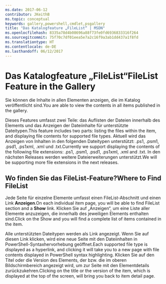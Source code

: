 ```yaml
---
ms.date: 2017-06-12
contributor: JKeithB
ms.topic: conceptual
keywords: gallery,powershell,cmdlet,psgallery
title: "Das Katalogfeature „FileList“ | MSDN"
ms.openlocfilehash: 8335a78d4b08696a88f73fe0fd6936833316f264
ms.sourcegitcommit: 75f70c7df01eea5e7a2c16f9a3ab1dd437a1f8fd
ms.translationtype: HT
ms.contentlocale: de-DE
ms.lasthandoff: 06/12/2017
---
```

# <a name="filelist-feature-in-the-gallery"></a><span data-ttu-id="ee44f-103">Das Katalogfeature „FileList“</span><span class="sxs-lookup"><span data-stu-id="ee44f-103">FileList Feature in the Gallery</span></span>

<span data-ttu-id="ee44f-104">Sie können die Inhalte in allen Elementen anzeigen, die im Katalog veröffentlicht sind.</span><span class="sxs-lookup"><span data-stu-id="ee44f-104">You are able to view the contents in all items published in the gallery.</span></span> 

<span data-ttu-id="ee44f-105">Dieses Features umfasst zwei Teile: das Auflisten der Dateien innerhalb des Elements und das Anzeigen der Dateiinhalte für unterstützte Dateitypen.</span><span class="sxs-lookup"><span data-stu-id="ee44f-105">This feature includes two parts: listing the files within the item, and displaying file contents for supported file types.</span></span> <span data-ttu-id="ee44f-106">Aktuell wird das Anzeigen von Inhalten in den folgenden Dateitypen unterstützt: .ps1, .psm1, .psd1, .ps1xml, .xml und .txt.</span><span class="sxs-lookup"><span data-stu-id="ee44f-106">Currently we support displaying the contents of the following file extensions: .ps1, .psm1, .psd1, .ps1xml, .xml and .txt.</span></span> <span data-ttu-id="ee44f-107">In den nächsten Releases werden weitere Dateierweiterungen unterstützt.</span><span class="sxs-lookup"><span data-stu-id="ee44f-107">We will be supporting more file extensions in the next releases.</span></span> 

## <a name="where-to-find-filelist"></a><span data-ttu-id="ee44f-108">Wo finden Sie das FileList-Feature?</span><span class="sxs-lookup"><span data-stu-id="ee44f-108">Where to Find FileList</span></span>
<span data-ttu-id="ee44f-109">Jede Seite für einzelne Elemente umfasst einen FileList-Abschnitt und einen Link **Anzeigen**.</span><span class="sxs-lookup"><span data-stu-id="ee44f-109">On each individual item page, you will be able to find FileList section and a **Show** link.</span></span> <span data-ttu-id="ee44f-110">Klicken Sie auf „Anzeigen“, um eine Liste aller Elemente anzuzeigen, die innerhalb des jeweiligen Elements enthalten sind.</span><span class="sxs-lookup"><span data-stu-id="ee44f-110">Click on the Show and you will find a complete list of items contained in the item.</span></span>

<span data-ttu-id="ee44f-111">Alle unterstützten Dateitypen werden als Link angezeigt. Wenn Sie auf diesen Link klicken, wird eine neue Seite mit den Dateiinhalten in PowerShell-Syntaxhervorhebung geöffnet.</span><span class="sxs-lookup"><span data-stu-id="ee44f-111">Each supported file type is displayed as a hyperlink, and clicking it will take you to a new page with file contents displayed in PowerShell syntax highlighting.</span></span> <span data-ttu-id="ee44f-112">Klicken Sie auf den Titel oder die Version des Elements, der bzw. die im oberen Bildschirmbereich angezeigt wird, um zur Seite mit den Elementdetails zurückzukehren.</span><span class="sxs-lookup"><span data-stu-id="ee44f-112">Clicking on the title or the version of the item, which is displayed at the top of the screen, will bring you back to item detail page.</span></span>

